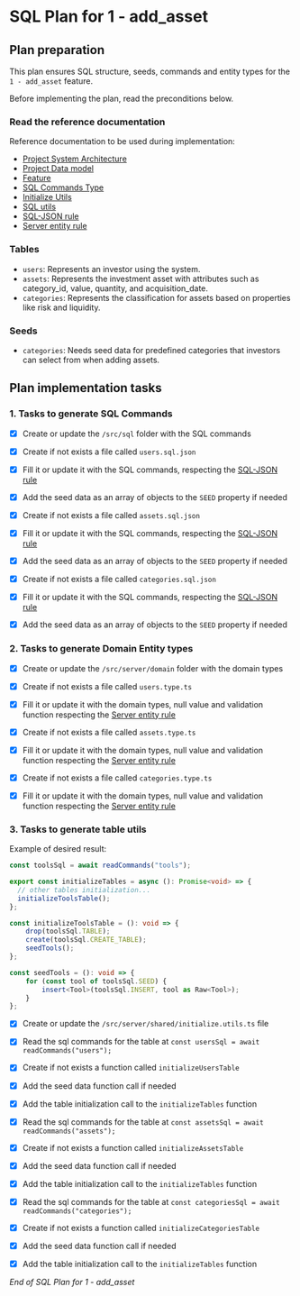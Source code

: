 # SQL Plan for **1 - add_asset**

## Plan preparation

This plan ensures SQL structure, seeds, commands and entity types for the `1 - add_asset` feature.

Before implementing the plan, read the preconditions below.

### Read the reference documentation

Reference documentation to be used during implementation:

- [Project System Architecture](/docs/systems.blueprint.md)
- [Project Data model](/docs/data-model.blueprint.md)
- [Feature](/docs/1-add_asset/1-add_asset.blueprint.md)
- [SQL Commands Type](/src/server/shared/sql.type.ts)
- [Initialize Utils](/src/server/shared/initialize.utils.ts)
- [SQL utils](/src/server/shared/sql.utils.ts)
- [SQL-JSON rule](/.cursor/rules/sql-json.mdc)
- [Server entity rule](/.cursor/rules/server-entity.mdc)

### Tables

- `users`: Represents an investor using the system.
- `assets`: Represents the investment asset with attributes such as category_id, value, quantity, and acquisition_date.
- `categories`: Represents the classification for assets based on properties like risk and liquidity.


### Seeds

- `categories`: Needs seed data for predefined categories that investors can select from when adding assets.

## Plan implementation tasks

### 1. Tasks to generate SQL Commands 

- [x] Create or update the `/src/sql` folder with the SQL commands
  
- [x] Create if not exists a file called `users.sql.json`
- [x] Fill it or update it with the SQL commands, respecting the [SQL-JSON rule](/.cursor/rules/sql-json.mdc)
- [x] Add the seed data as an array of objects to the `SEED` property if needed

- [x] Create if not exists a file called `assets.sql.json`
- [x] Fill it or update it with the SQL commands, respecting the [SQL-JSON rule](/.cursor/rules/sql-json.mdc)
- [x] Add the seed data as an array of objects to the `SEED` property if needed

- [x] Create if not exists a file called `categories.sql.json`
- [x] Fill it or update it with the SQL commands, respecting the [SQL-JSON rule](/.cursor/rules/sql-json.mdc)
- [x] Add the seed data as an array of objects to the `SEED` property if needed

### 2. Tasks to generate Domain Entity types

- [x] Create or update the `/src/server/domain` folder with the domain types
  
- [x] Create if not exists a file called `users.type.ts`
- [x] Fill it or update it with the domain types, null value and validation function respecting the [Server entity rule](/.cursor/rules/server-entity.mdc)

- [x] Create if not exists a file called `assets.type.ts`
- [x] Fill it or update it with the domain types, null value and validation function respecting the [Server entity rule](/.cursor/rules/server-entity.mdc)

- [x] Create if not exists a file called `categories.type.ts`
- [x] Fill it or update it with the domain types, null value and validation function respecting the [Server entity rule](/.cursor/rules/server-entity.mdc)

### 3. Tasks to generate table utils

Example of desired result:
```typescript
const toolsSql = await readCommands("tools");

export const initializeTables = async (): Promise<void> => {
  // other tables initialization...
  initializeToolsTable();
};

const initializeToolsTable = (): void => {
	drop(toolsSql.TABLE);
	create(toolsSql.CREATE_TABLE);
	seedTools();
};

const seedTools = (): void => {
	for (const tool of toolsSql.SEED) {
		insert<Tool>(toolsSql.INSERT, tool as Raw<Tool>);
	}
};
```

- [x] Create or update the `/src/server/shared/initialize.utils.ts` file 

- [x] Read the sql commands for the table at `const usersSql = await readCommands("users");`
- [x] Create if not exists a function called `initializeUsersTable`
- [x] Add the seed data function call if needed
- [x] Add the table initialization call to the `initializeTables` function

- [x] Read the sql commands for the table at `const assetsSql = await readCommands("assets");`
- [x] Create if not exists a function called `initializeAssetsTable`
- [x] Add the seed data function call if needed
- [x] Add the table initialization call to the `initializeTables` function

- [x] Read the sql commands for the table at `const categoriesSql = await readCommands("categories");`
- [x] Create if not exists a function called `initializeCategoriesTable`
- [x] Add the seed data function call if needed
- [x] Add the table initialization call to the `initializeTables` function

_End of SQL Plan for 1 - add_asset_ 